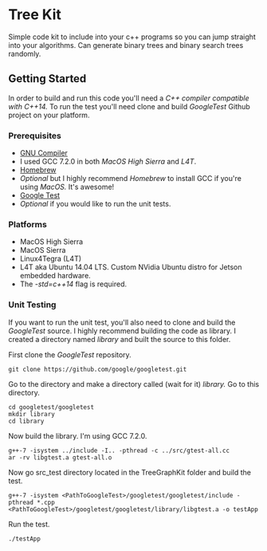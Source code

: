 
# Tree Kit

Simple code kit to include into your c++ programs so you can jump straight into your algorithms. Can generate binary trees and binary search trees randomly. 

## Getting Started

In order to build and run this code you'll need a *C++ compiler compatible with C++14.* To run the test you'll need clone and build *GoogleTest* Github project on your platform.

### Prerequisites

* [GNU Compiler](https://gcc.gnu.org)
 * I used GCC 7.2.0 in both *MacOS High Sierra* and *L4T*.
* [Homebrew](https://brew.sh)
 * *Optional* but I highly recommend *Homebrew* to install GCC if you're using *MacOS.* It's awesome!
* [Google Test](https://github.com/google/googletest)
 * *Optional* if you would like to run the unit tests.

### Platforms

* MacOS High Sierra
* MacOS Sierra
* Linux4Tegra (L4T)
 * L4T aka Ubuntu 14.04 LTS. Custom NVidia Ubuntu distro for Jetson embedded hardware.
 * The *-std=c++14* flag is required.

### Unit Testing

If you want to run the unit test, you'll also need to clone and build the *GoogleTest* source. I highly recommend building the code as library. I created a directory named *library* and built the source to this folder.

First clone the *GoogleTest* repository.
```
git clone https://github.com/google/googletest.git
```

Go to the directory and make a directory called (wait for it) *library.* Go to this directory.

```
cd googletest/googletest
mkdir library
cd library
```

Now build the library. I'm using GCC 7.2.0.

```
g++-7 -isystem ../include -I.. -pthread -c ../src/gtest-all.cc
ar -rv libgtest.a gtest-all.o
```

Now go src_test directory located in the TreeGraphKit folder and build the test.
```
g++-7 -isystem <PathToGoogleTest>/googletest/googletest/include -pthread *.cpp <PathToGoogleTest>/googletest/googletest/library/libgtest.a -o testApp
```

Run the test.
```
./testApp
```
